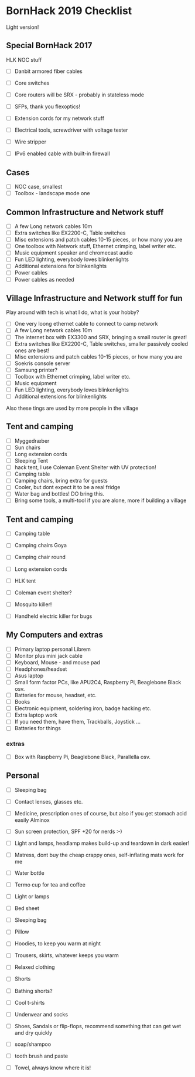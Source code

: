 # BornHack 2019 Checklist

Light version!


## Special BornHack 2017
HLK NOC stuff
- [ ] Danbit armored fiber cables
- [ ] Core switches
- [ ] Core routers will be SRX - probably in stateless mode
- [ ] SFPs, thank you flexoptics!
- [ ] Extension cords for my network stuff
- [ ] Electrical tools, screwdriver with voltage tester
- [ ] Wire stripper
- [ ] IPv6 enabled cable with built-in firewall


## Cases
- [ ] NOC case, smallest
- [ ] Toolbox - landscape mode one

## Common Infrastructure and Network stuff
- [ ] A few Long network cables 10m
- [ ] Extra switches like EX2200-C, Table switches
- [ ] Misc extensions and patch cables 10-15 pieces, or how many you are
- [ ] One toolbox with Network stuff, Ethernet crimping, label writer etc.
- [ ] Music equipment speaker and chromecast audio
- [ ] Fun LED lighting, everybody loves blinkenlights
- [ ] Additional extensions for blinkenlights
- [ ] Power cables
- [ ] Power cables as needed

## Village Infrastructure and Network stuff for fun
Play around with tech is what I do, what is your hobby?

- [ ] One very loong ethernet cable to connect to camp network
- [ ] A few Long network cables 10m
- [ ] The internet box with EX3300 and SRX, bringing a small router is great!
- [ ] Extra switches like EX2200-C, Table switches, smaller passively cooled ones are best!
- [ ] Misc extensions and patch cables 10-15 pieces, or how many you are
- [ ] Soekris console server
- [ ] Samsung printer?
- [ ] Toolbox with Ethernet crimping, label writer etc.
- [ ] Music equipment
- [ ] Fun LED lighting, everybody loves blinkenlights
- [ ] Additional extensions for blinkenlights

Also these tings are used by more people in the village

## Tent and camping

- [ ] Myggedræber
- [ ] Sun chairs
- [ ] Long extension cords
- [ ] Sleeping Tent
- [ ] hack tent, I use Coleman Event Shelter with UV protection!
- [ ] Camping table
- [ ] Camping chairs, bring extra for guests
- [ ] Cooler, but dont expect it to be a real fridge
- [ ] Water bag and bottles! DO bring this.
- [ ] Bring some tools, a multi-tool if you are alone, more if building a village

## Tent and camping
- [ ] Camping table
- [ ] Camping chairs Goya
- [ ] Camping chair round
- [ ] Long extension cords
- [ ] HLK tent
- [ ] Coleman event shelter?
- [ ] Mosquito killer!
- [ ] Handheld electric killer for bugs


## My Computers and extras

- [ ] Primary laptop personal Librem
- [ ] Monitor plus mini jack cable
- [ ] Keyboard, Mouse - and mouse pad
- [ ] Headphones/headset
- [ ] Asus laptop
- [ ] Small form factor PCs, like APU2C4, Raspberry Pi, Beaglebone Black osv.
- [ ] Batteries for mouse, headset, etc.
- [ ] Books
- [ ] Electronic equipment, soldering iron, badge hacking etc.
- [ ] Extra laptop work
- [ ] If you need them, have them, Trackballs, Joystick ...
- [ ] Batteries for things

### extras
- [ ] Box with Raspberry Pi, Beaglebone Black, Parallella osv.


## Personal

- [ ] Sleeping bag
- [ ] Contact lenses, glasses etc.
- [ ] Medicine, prescription ones of course, but also if you get stomach acid easily Alminox
- [ ] Sun screen protection, SPF +20 for nerds :-)
- [ ] Light and lamps, headlamp makes build-up and teardown in dark easier!
- [ ] Matress, dont buy the cheap crappy ones, self-inflating mats work for me
- [ ] Water bottle
- [ ] Termo cup for tea and coffee
- [ ] Light or lamps
- [ ] Bed sheet
- [ ] Sleeping bag
- [ ] Pillow
- [ ] Hoodies, to keep you warm at night
- [ ] Trousers, skirts, whatever keeps you warm
- [ ] Relaxed clothing

- [ ] Shorts
- [ ] Bathing shorts?
- [ ] Cool t-shirts
- [ ] Underwear and socks
- [ ] Shoes, Sandals or flip-flops, recommend something that can get wet and dry quickly
- [ ] soap/shampoo
- [ ] tooth brush and paste
- [ ] Towel, always know where it is!
